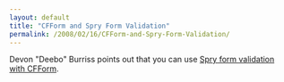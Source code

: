 ```yaml
---
layout: default
title: "CFForm and Spry Form Validation"
permalink: /2008/02/16/CFForm-and-Spry-Form-Validation/
---
```


<p>Devon &quot;Deebo&quot; Burriss points out that you can use <a href="http://blog.fusefly.info/index.cfm/2007/10/7/Using-CFFORM-and-Spry-validation" target="_blank">Spry form validation with CFForm</a>.</p>